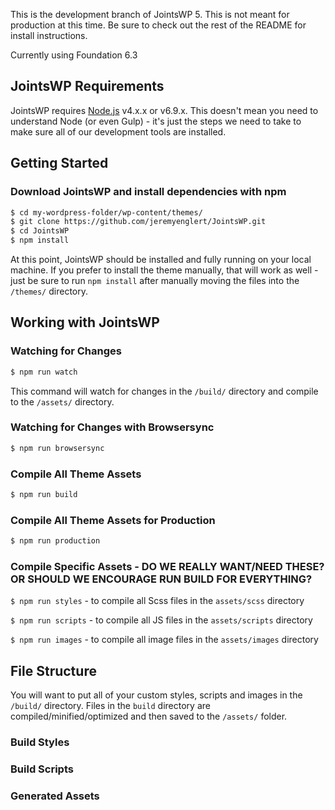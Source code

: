 This is the development branch of JointsWP 5. This is not meant for production at this time. Be sure to check out the rest of the README for install instructions.

Currently using Foundation 6.3

## JointsWP Requirements
JointsWP requires [Node.js](https://nodejs.org) v4.x.x or v6.9.x. This doesn't mean you need to understand Node (or even Gulp) - it's just the steps we need to take to make sure all of our development tools are installed. 

## Getting Started 
### Download JointsWP and install dependencies with npm 
```bash
$ cd my-wordpress-folder/wp-content/themes/
$ git clone https://github.com/jeremyenglert/JointsWP.git
$ cd JointsWP
$ npm install
```
At this point, JointsWP should be installed and fully running on your local machine. If you prefer to install the theme manually, that will work as well - just be sure to run `npm install` after manually moving the files into the `/themes/` directory.

## Working with JointsWP
### Watching for Changes
```bash
$ npm run watch
```
This command will watch for changes in the `/build/` directory and compile to the `/assets/` directory.

### Watching for Changes with Browsersync
```bash
$ npm run browsersync
```

### Compile All Theme Assets
```bash
$ npm run build
```

### Compile All Theme Assets for Production
```bash
$ npm run production
```

### Compile Specific Assets - DO WE REALLY WANT/NEED THESE? OR SHOULD WE ENCOURAGE RUN BUILD FOR EVERYTHING?
`$ npm run styles` - to compile all Scss files in the `assets/scss` directory

`$ npm run scripts` - to compile all JS files in the `assets/scripts` directory

`$ npm run images` - to compile all image files in the `assets/images` directory

## File Structure
You will want to put all of your custom styles, scripts and images in the `/build/` directory. Files in the `build` directory are compiled/minified/optimized and then saved to the `/assets/` folder. 

### Build Styles
### Build Scripts
### Generated Assets

